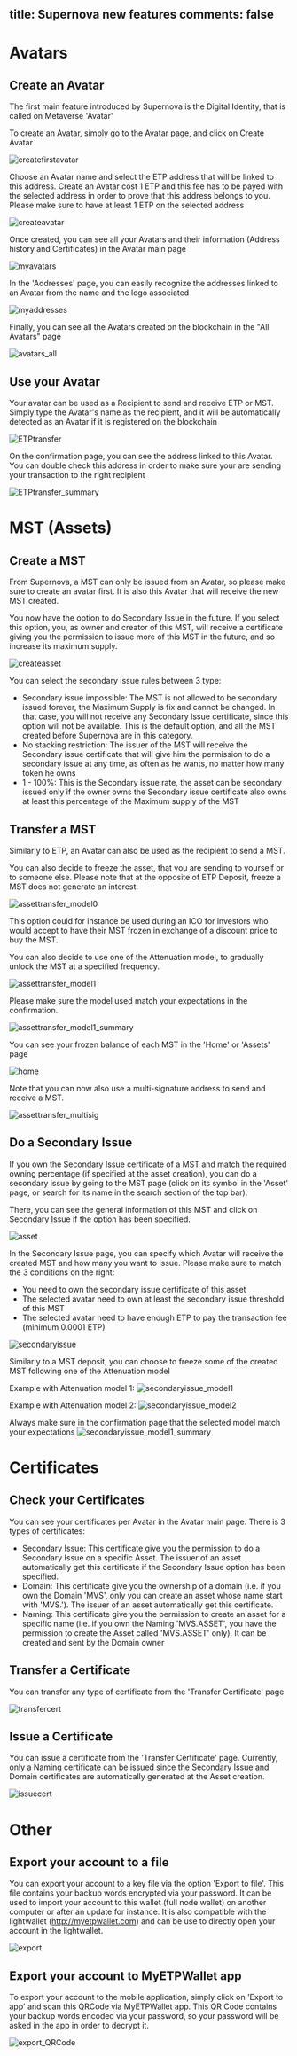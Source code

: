title: Supernova new features
comments: false
---

# Avatars
## Create an Avatar
The first main feature introduced by Supernova is the Digital Identity, that is called on Metaverse 'Avatar'

To create an Avatar, simply go to the Avatar page, and click on Create Avatar

![createfirstavatar](https://i.imgur.com/WC3aN7f.png)

Choose an Avatar name and select the ETP address that will be linked to this address. Create an Avatar cost 1 ETP and this fee has to be payed with the selected address in order to prove that this address belongs to you. Please make sure to have at least 1 ETP on the selected address

![createavatar](https://i.imgur.com/l2zQbKH.png)

Once created, you can see all your Avatars and their information (Address history and Certificates) in the Avatar main page

![myavatars](https://i.imgur.com/zRm2FWb.png)

In the 'Addresses' page, you can easily recognize the addresses linked to an Avatar from the name and the logo associated

![myaddresses](https://i.imgur.com/gzDJWAE.png)

Finally, you can see all the Avatars created on the blockchain in the "All Avatars" page

![avatars_all](https://i.imgur.com/qkwJlAQ.png)

## Use your Avatar
Your avatar can be used as a Recipient to send and receive ETP or MST. Simply type the Avatar's name as the recipient, and it will be automatically detected as an Avatar if it is registered on the blockchain

![ETPtransfer](https://i.imgur.com/7BQelJ6.png)

On the confirmation page, you can see the address linked to this Avatar. You can double check this address in order to make sure your are sending your transaction to the right recipient

![ETPtransfer_summary](https://i.imgur.com/5TIXpt1.png)

# MST (Assets)
## Create a MST
From Supernova, a MST can only be issued from an Avatar, so please make sure to create an avatar first. It is also this Avatar that will receive the new MST created.

You now have the option to do Secondary Issue in the future. If you select this option, you, as owner and creator of this MST, will receive a certificate giving you the permission to issue more of this MST in the future, and so increase its maximum supply.

![createasset](https://i.imgur.com/4gu2sWU.png)

You can select the secondary issue rules between 3 type:
- Secondary issue impossible: The MST is not allowed to be secondary issued forever, the Maximum Supply is fix and cannot be changed. In that case, you will not receive any Secondary Issue certificate, since this option will not be available. This is the default option, and all the MST created before Supernova are in this category.
- No stacking restriction: The issuer of the MST will receive the Secondary issue certificate that will give him the permission to do a secondary issue at any time, as often as he wants, no matter how many token he owns
- 1 - 100%: This is the Secondary issue rate, the asset can be secondary issued only if the owner owns the Secondary issue certificate also owns at least this percentage of the Maximum supply of the MST

## Transfer a MST
Similarly to ETP, an Avatar can also be used as the recipient to send a MST.

You can also decide to freeze the asset, that you are sending to yourself or to someone else. Please note that at the opposite of ETP Deposit, freeze a MST does not generate an interest.

![assettransfer_model0](https://i.imgur.com/ZOFzKqv.png)

This option could for instance be used during an ICO for investors who would accept to have their MST frozen in exchange of a discount price to buy the MST.

You can also decide to use one of the Attenuation model, to gradually unlock the MST at a specified frequency.

![assettransfer_model1](https://i.imgur.com/P4KXmem.png)

Please make sure the model used match your expectations in the confirmation.

![assettransfer_model1_summary](https://i.imgur.com/ok3Hsqp.png)

You can see your frozen balance of each MST in the 'Home' or 'Assets' page

![home](https://i.imgur.com/orvIE7b.png)

Note that you can now also use a multi-signature address to send and receive a MST.

![assettransfer_multisig](https://i.imgur.com/QJN354o.png)

## Do a Secondary Issue

If you own the Secondary Issue certificate of a MST and match the required owning percentage (if specified at the asset creation), you can do a secondary issue by going to the MST page (click on its symbol in the 'Asset' page, or search for its name in the search section of the top bar).

There, you can see the general information of this MST and click on Secondary Issue if the option has been specified.

![asset](https://i.imgur.com/fWPcqtZ.png)

In the Secondary Issue page, you can specify which Avatar will receive the created MST and how many you want to issue. Please make sure to match the 3 conditions on the right:
- You need to own the secondary issue certificate of this asset
- The selected avatar need to own at least the secondary issue threshold of this MST
- The selected avatar need to have enough ETP to pay the transaction fee (minimum 0.0001 ETP)

![secondaryissue](https://i.imgur.com/QXeJd3O.png)

Similarly to a MST deposit, you can choose to freeze some of the created MST following one of the Attenuation model

Example with Attenuation model 1:
![secondaryissue_model1](https://i.imgur.com/hqxwQqB.png)

Example with Attenuation model 2:
![secondaryissue_model2](https://i.imgur.com/88JqT9U.png)

Always make sure in the confirmation page that the selected model match your expectations
![secondaryissue_model1_summary](https://i.imgur.com/ZGmB7N5.png)

# Certificates

## Check your Certificates

You can see your certificates per Avatar in the Avatar main page. There is 3 types of certificates:
- Secondary Issue: This certificate give you the permission to do a Secondary Issue on a specific Asset. The issuer of an asset automatically get this certificate if the Secondary Issue option has been specified.
- Domain: This certificate give you the ownership of a domain (i.e. if you own the Domain 'MVS', only you can create an asset whose name start with 'MVS.'). The issuer of an asset automatically get this certificate.
- Naming: This certificate give you the permission to create an asset for a specific name (i.e. if you own the Naming 'MVS.ASSET', you have the permission to create the Asset called 'MVS.ASSET' only). It can be created and sent by the Domain owner

## Transfer a Certificate

You can transfer any type of certificate from the 'Transfer Certificate' page

![transfercert](https://i.imgur.com/03p1CEE.png)

## Issue a Certificate

You can issue a certificate from the 'Transfer Certificate' page. Currently, only a Naming certificate can be issued since the Secondary Issue and Domain certificates are automatically generated at the Asset creation.

![issuecert](https://i.imgur.com/f8VDg5n.png)

# Other

## Export your account to a file

You can export your account to a key file via the option 'Export to file'. This file contains your backup words encrypted via your password.
It can be used to import your account to this wallet (full node wallet) on another computer or after an update for instance.
It is also compatible with the lightwallet (http://myetpwallet.com) and can be use to directly open your account in the lightwallet.

![export](https://i.imgur.com/bvlWoQ3.png)

## Export your account to MyETPWallet app

To export your account to the mobile application, simply click on 'Export to app' and scan this QRCode via MyETPWallet app. This QR Code contains your backup words encoded via your password, so your password will be asked in the app in order to decrypt it.

![export_QRCode](https://i.imgur.com/I422Ge5.png)

